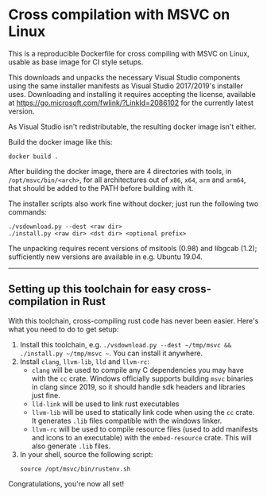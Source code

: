 Cross compilation with MSVC on Linux
====================================

This is a reproducible Dockerfile for cross compiling with MSVC on Linux,
usable as base image for CI style setups.

This downloads and unpacks the necessary Visual Studio components using
the same installer manifests as Visual Studio 2017/2019's installer
uses. Downloading and installing it requires accepting the license,
available at https://go.microsoft.com/fwlink/?LinkId=2086102 for the
currently latest version.

As Visual Studio isn't redistributable, the resulting docker image isn't
either.

Build the docker image like this:

    docker build .

After building the docker image, there are 4 directories with tools,
in `/opt/msvc/bin/<arch>`, for all architectures out of `x86`,
`x64`, `arm` and `arm64`, that should be added to the PATH before building
with it.

The installer scripts also work fine without docker; just run the following two commands:

    ./vsdownload.py --dest <raw dir>
    ./install.py <raw dir> <dst dir> <optional prefix>

The unpacking requires recent versions of msitools (0.98) and libgcab
(1.2); sufficiently new versions are available in e.g. Ubuntu 19.04.

--------

## Setting up this toolchain for easy cross-compilation in Rust

With this toolchain, cross-compiling rust code has never been easier. Here's
what you need to do to get setup:

1. Install this toolchain, e.g. `./vsdownload.py --dest ~/tmp/msvc &&
   ./install.py ~/tmp/msvc ~`. You can install it anywhere.
2. Install `clang`, `llvm-lib`, `lld` and `llvm-rc`:
    - `clang` will be used to compile any C dependencies you may have with the
      `cc` crate. Windows officially supports building `msvc` binaries in clang
      since 2019, so it should handle sdk headers and libraries just fine.
   - `lld-link` will be used to link rust executables
   - `llvm-lib` will be used to statically link code when using the `cc` crate.
     It generates `.lib` files compatible with the windows linker.
   - `llvm-rc` will be used to compile resource files (used to add manifests and
     icons to an executable) with the `embed-resource` crate. This will also
     generate `.lib` files.
3. In your shell, source the following script:
    ```
    source /opt/msvc/bin/rustenv.sh
    ```

Congratulations, you're now all set!
